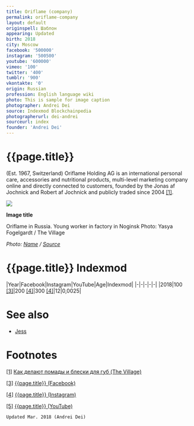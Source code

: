 ```yaml
---
title: Oriflame (company)
permalink: oriflame-company
layout: default
originspell: Шаблон
appearing: Updated
birth: 2018
city: Moscow
facebook: '500000'
instagram: '500500'
youtube: '600000'
vimeo: '100'
twitter: '400'
tumblr: '900'
vkontakte: '0'
origin: Russian
profession: English language wiki
photo: This is sample for image caption
photographer: Andrei Dei
source: Indexmod Blockchainpedia
photographerurl: dei-andrei
sourceurl: index
founder: 'Andrei Dei'
---
```


# {{page.title}}

(Est. 1967, Switzerland) Oriflame Holding AG is an international personal care, accessories and nutritional products, multi-level marketing company online and directly connected to customers, founded by the Jonas af Jochnick and Robert af Jochnick and publicly traded since 2004 <span id="a1">[\[1\]](#f1)</span>.

![](/encyclopedia/images/noginsk.jpg)

**Image title**

Oriflame in Russia. Young worker in factory in Noginsk
Photo: Yasya Fogelgardt / The Village

*Photo: [Name](index) / [Source](index)*


# {{page.title}} Indexmod

|Year|Facebook|Instagram|YouTube|Age|Indexmod|
|-|-|-|-|-|
|2018|100 <span id="a3">[\[3\]](#f3)</span>|200 <span id="a4">[\[4\]](#f4)</span>|300 <span id="a4">[\[4\]](#f4)</span>|12|0,0025|


# See also

+ [Jess](jess)


# Footnotes

[[1]](#a1) <span id="f1"></span> [Как делают помады и блески для губ (The Village)](http://www.the-village.ru/village/business/process/227475-pomady)

[[3]](#a3) <span id="f3"></span> [{{page.title}} (Facebook)](index)

[[4]](#a4) <span id="f4"></span> [{{page.title}} (Instagram)](index)

[[5]](#a5) <span id="f5"></span> [{{page.title}} (YouTube)](index)

`Updated Mar. 2018 (Andrei Dei)`
